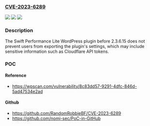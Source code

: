 ### [CVE-2023-6289](https://cve.mitre.org/cgi-bin/cvename.cgi?name=CVE-2023-6289)
![](https://img.shields.io/static/v1?label=Product&message=Swift%20Performance%20Lite&color=blue)
![](https://img.shields.io/static/v1?label=Version&message=0%3C%202.3.6.15%20&color=brighgreen)
![](https://img.shields.io/static/v1?label=Vulnerability&message=CWE-287%20Improper%20Authentication&color=brighgreen)

### Description

The Swift Performance Lite WordPress plugin before 2.3.6.15 does not prevent users from exporting the plugin's settings, which may include sensitive information such as Cloudflare API tokens.

### POC

#### Reference
- https://wpscan.com/vulnerability/8c83dd57-9291-4dfc-846d-5ad47534e2ad

#### Github
- https://github.com/RandomRobbieBF/CVE-2023-6289
- https://github.com/nomi-sec/PoC-in-GitHub

